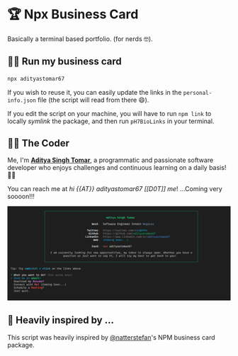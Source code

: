 # 🏆  Npx Business Card

Basically a terminal based portfolio. (for nerds 🤓).

## 👨‍💻 Run my business card

```bash
npx adityastomar67
```

If you wish to reuse it, you can easily update the links in the `personal-info.json` file (the script will read from there 😄).

If you edit the script on your machine, you will have to run `npm link` to locally _symlink_ the package, and then run `pH7BioLinks` in your terminal.

## 👨‍🍳 The Coder

Me, I'm **[Aditya Singh Tomar](https://github.com/adityastomar67/)**, a programmatic and passionate software developer who enjoys challenges and continuous learning on a daily basis! 👨‍🏭

You can reach me at _hi {{AT}} adityastomar67 [[D0T]] me_! ...Coming very soooon!!!

![My Npx Portfolio Card](card-npm.png)

## 👀 Heavily inspired by ...

This script was heavily inspired by [@natterstefan](https://github.com/natterstefan)'s NPM business card package.

